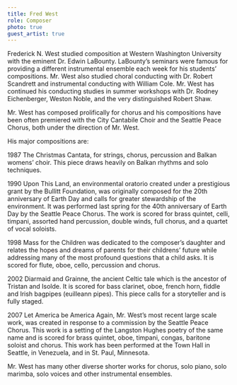 ```yaml
---
title: Fred West
role: Composer
photo: true
guest_artist: true
---
```


Frederick N. West studied composition at Western Washington University with the eminent Dr. Edwin LaBounty. LaBounty’s seminars were famous for providing a different instrumental ensemble each week for his students’ compositions. Mr. West also studied choral conducting with Dr. Robert Scandrett and instrumental conducting with William Cole. Mr. West has continued his conducting studies in summer workshops with Dr. Rodney Eichenberger, Weston Noble, and the very distinguished Robert Shaw.

Mr. West has composed prolifically for chorus and his compositions have been often premiered with the City Cantabile Choir and the Seattle Peace Chorus, both under the direction of Mr. West.

His major compositions are:

1987 The Christmas Cantata, for strings, chorus, percussion and Balkan womens’ choir. This piece draws heavily on Balkan rhythms and solo techniques.

1990 Upon This Land, an environmental oratorio created under a prestigious grant by the Bullitt Foundation, was originally composed for the 20th anniversary of Earth Day and calls for greater stewardship of the environment. It was performed last spring for the 40th anniversary of Earth Day by the Seattle Peace Chorus. The work is scored for brass quintet, celli, timpani, assorted hand percussion, double winds, full chorus, and a quartet of vocal soloists.

1998 Mass for the Children was dedicated to the composer’s daughter and relates the hopes and dreams of parents for their childrens’ future while addressing many of the most profound questions that a child asks. It is scored for flute, oboe, cello, percussion and chorus.

2002 Diarmaid and Grainne, the ancient Celtic tale which is the ancestor of Tristan and Isolde. It is scored for bass clarinet, oboe, french horn, fiddle and Irish bagpipes (euilleann pipes). This piece calls for a storyteller and is fully staged.

2007 Let America be America Again, Mr. West’s most recent large scale work, was created in response to a commission by the Seattle Peace Chorus. This work is a setting of the Langston Hughes poetry of the same name and is scored for brass quintet, oboe, timpani, congas, baritone soloist and chorus. This work has been performed at the Town Hall in Seattle, in Venezuela, and in St. Paul, Minnesota.

Mr. West has many other diverse shorter works for chorus, solo piano, solo marimba, solo voices and other instrumental ensembles.